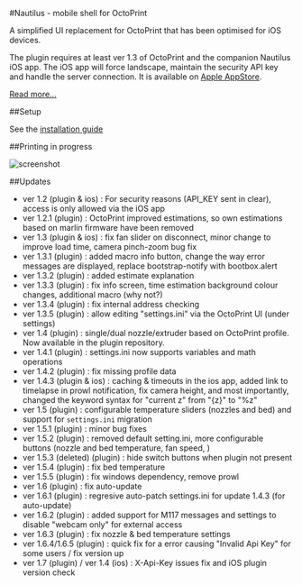 #Nautilus - mobile shell for OctoPrint


A simplified UI replacement for OctoPrint that has been optimised for iOS devices. 

The plugin requires at least ver 1.3 of OctoPrint and the companion Nautilus iOS app. The iOS app will force landscape, maintain the security API key and handle the server connection. It is available on [Apple AppStore](https://itunes.apple.com/us/app/id1125992543). 

[Read more...](https://github.com/MoonshineSG/OctoPrint-Mobile/wiki)

##Setup


See the [installation guide](https://github.com/MoonshineSG/OctoPrint-Mobile/wiki/Install)

##Printing in progress

![screenshot](https://moonshinesg.github.io/images/nautilus/printing.gif)

##Updates
 
 - ver 1.2  (plugin & ios) : For security reasons (API_KEY sent in clear), access is only allowed via the iOS app
 - ver 1.2.1 (plugin) : OctoPrint improved estimations, so own estimations based on marlin firmware have been removed
 - ver 1.3 (plugin & ios) : fix fan slider on disconnect, minor change to improve load time, camera pinch-zoom bug fix
 - ver 1.3.1 (plugin) : added macro info button, change the  way error messages are displayed, replace bootstrap-notify with bootbox.alert
 - ver 1.3.2 (plugin) : added estimate explanation
 - ver 1.3.3 (plugin) : fix info screen, time estimation background colour changes, additional macro (why not?)
 - ver 1.3.4 (plugin) : fix internal address checking
 - ver 1.3.5 (plugin) : allow editing "settings.ini" via the OctoPrint UI (under settings)
 - ver 1.4   (plugin) : single/dual nozzle/extruder based on OctoPrint profile. Now available in the plugin repository.
 - ver 1.4.1 (plugin) : settings.ini now supports variables and math operations
 - ver 1.4.2 (plugin) : fix missing profile data
 - ver 1.4.3 (plugin & ios) : caching & timeouts in the ios app, added link to timelapse in prowl notification, fix camera height, and most importantly, changed the keyword syntax for "current z" from "{z}" to "%z" 
 - ver 1.5   (plugin) : configurable temperature sliders (nozzles and bed) and support for `settings.ini` migration
 - ver 1.5.1 (plugin) : minor bug fixes
 - ver 1.5.2 (plugin) : removed default setting.ini, more configurable buttons (nozzle and bed temperature, fan speed, )
 - ver 1.5.3 (deleted) (plugin) : hide switch buttons when plugin not present
 - ver 1.5.4 (plugin) : fix bed temperature 
 - ver 1.5.5 (plugin) : fix windows dependency, remove prowl
 - ver 1.6   (plugin) : fix auto-update
 - ver 1.6.1 (plugin) : regresive auto-patch settings.ini for update 1.4.3 (for auto-update)
 - ver 1.6.2 (plugin) : added support for M117 messages and settings to disable "webcam only" for external access
 - ver 1.6.3 (plugin) : fix nozzle & bed temperature settings
 - ver 1.6.4/1.6.5 (plugin) : quick fix for a error causing "Invalid Api Key" for some users  / fix version up 
 - ver 1.7 (plugin) / ver 1.4 (ios) : X-Api-Key issues fix and iOS plugin version check
 
